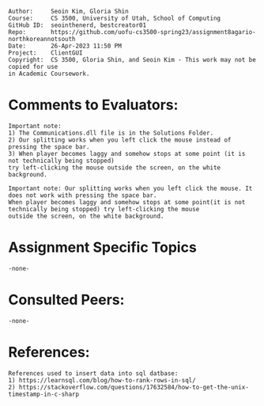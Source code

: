 ﻿```
Author:		Seoin Kim, Gloria Shin
Course:     CS 3500, University of Utah, School of Computing
GitHub ID:  seointhenerd, bestcreator01
Repo:       https://github.com/uofu-cs3500-spring23/assignment8agario-northkoreannotsouth
Date:       26-Apr-2023 11:50 PM
Project:    ClientGUI
Copyright:  CS 3500, Gloria Shin, and Seoin Kim - This work may not be copied for use 
in Academic Coursework.
```

# Comments to Evaluators:

	Important note:
	1) The Communications.dll file is in the Solutions Folder.
	2) Our splitting works when you left click the mouse instead of pressing the space bar.
	3) When player becomes laggy and somehow stops at some point (it is not technically being stopped)
	try left-clicking the mouse outside the screen, on the white background.

	Important note: Our splitting works when you left click the mouse. It does not work with pressing the space bar.
	When player becomes laggy and somehow stops at some point(it is not technically being stopped) try left-clicking the mouse
	outside the screen, on the white background.

# Assignment Specific Topics

	-none-

# Consulted Peers:

	-none-

# References:
	References used to insert data into sql datbase:
	1) https://learnsql.com/blog/how-to-rank-rows-in-sql/
    2) https://stackoverflow.com/questions/17632584/how-to-get-the-unix-timestamp-in-c-sharp